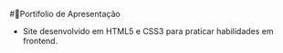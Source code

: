 #🌸Portifolio de Apresentação
 - Site desenvolvido em HTML5 e CSS3 para praticar habilidades em frontend.

